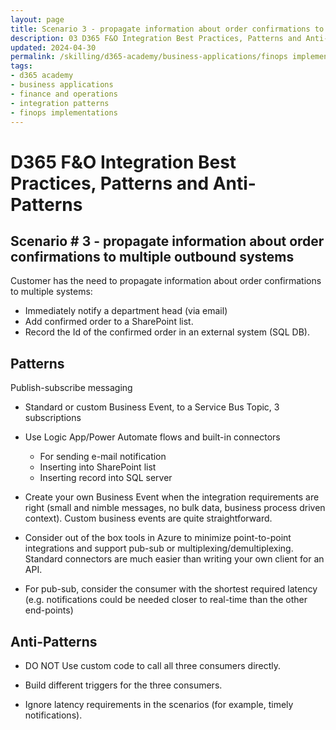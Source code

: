```yaml
---
layout: page
title: Scenario 3 - propagate information about order confirmations to multiple outbound systems
description: 03 D365 F&O Integration Best Practices, Patterns and Anti-Patterns
updated: 2024-04-30
permalink: /skilling/d365-academy/business-applications/finops implementation best practices and patterns/intscenario-03
tags:
- d365 academy
- business applications
- finance and operations
- integration patterns
- finops implementations
---
```


# D365 F&O Integration Best Practices, Patterns and Anti-Patterns

## Scenario # 3 - propagate information about order confirmations to multiple outbound systems
Customer has the need to propagate information about order confirmations to multiple systems:
* Immediately notify a department head (via email) 
* Add confirmed order to a SharePoint list.
* Record the Id of the confirmed order in an external system (SQL DB).


## Patterns
Publish-subscribe messaging

* Standard or custom Business Event, to a Service Bus Topic, 3 subscriptions

* Use Logic App/Power Automate flows and built-in connectors
    * For sending e-mail notification
    * Inserting into SharePoint list
    * Inserting record into SQL server

* Create your own Business Event when the integration requirements are right (small and nimble messages, no bulk data, business process driven context). Custom business events are quite straightforward.

* Consider out of the box tools in Azure to minimize point-to-point integrations and support pub-sub or multiplexing/demultiplexing. Standard connectors are much easier than writing your own client for an API.

* For pub-sub, consider the consumer with the shortest required latency (e.g. notifications could be needed closer to real-time than the other end-points)


## Anti-Patterns
* DO NOT Use custom code to call all three consumers directly.

* Build different triggers for the three consumers.

* Ignore latency requirements in the scenarios (for example, timely notifications).

